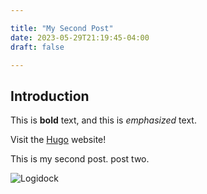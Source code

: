 ```yaml
---

title: "My Second Post"
date: 2023-05-29T21:19:45-04:00
draft: false

---
```


## Introduction

This is **bold** text, and this is *emphasized* text.

Visit the [Hugo](https://gohugo.io) website!

This is my second post. post two.

![Logidock](/images/logitech.webp)